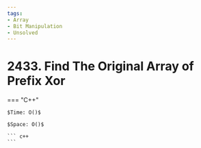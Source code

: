 ```yaml
---
tags:
- Array
- Bit Manipulation
- Unsolved
---
```



# 2433. Find The Original Array of Prefix Xor

=== "C++"

    $Time: O()$

    $Space: O()$

    ``` c++
    ```